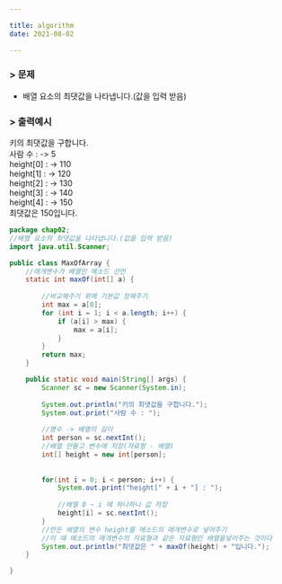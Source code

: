 ```yaml
---

title: algorithm
date: 2021-08-02

---
```

### > 문제
* 배열 요소의 최댓값을 나타냅니다.(값을 입력 받음)

### > 출력예시
키의 최댓값을 구합니다.   
사람 수 : -> 5  
height[0] : -> 110   
height[1] : -> 120  
height[2] : -> 130  
height[3] : -> 140  
height[4] : -> 150  
최댓값은 150입니다.

```java
package chap02;
//배열 요소의 최댓값을 나타냅니다.(값을 입력 받음)
import java.util.Scanner;

public class MaxOfArray {
	//매개변수가 배열인 메소드 선언 
	static int maxOf(int[] a) {
		
		//비교해주기 위해 기본값 정해주기 
		int max = a[0];
		for (int i = 1; i < a.length; i++) {
			if (a[i] > max) {
				max = a[i];
			}
		}
		return max;
	}

	public static void main(String[] args) {
		Scanner sc = new Scanner(System.in);
		
		System.out.println("키의 최댓값을 구합니다.");
		System.out.print("사람 수 : ");
		
		//명수 -> 배열의 길이 
		int person = sc.nextInt();
		//배열 만들고 변수에 저장(자료형 - 배열)
		int[] height = new int[person];
		
		
		for(int i = 0; i < person; i++) {
			System.out.print("height[" + i + "] : ");
			
			//배열 0 ~ i 에 하나하나 값 저장 
			height[i] = sc.nextInt();
		}
		//만든 배열의 변수 height를 메소드의 매개변수로 넣어주기
		//이 때 메소드의 매개변수의 자료형과 같은 자료형인 배열을넣어주는 것이다 
		System.out.println("최댓값은 " + maxOf(height) + "입니다.");
	}

}
```
